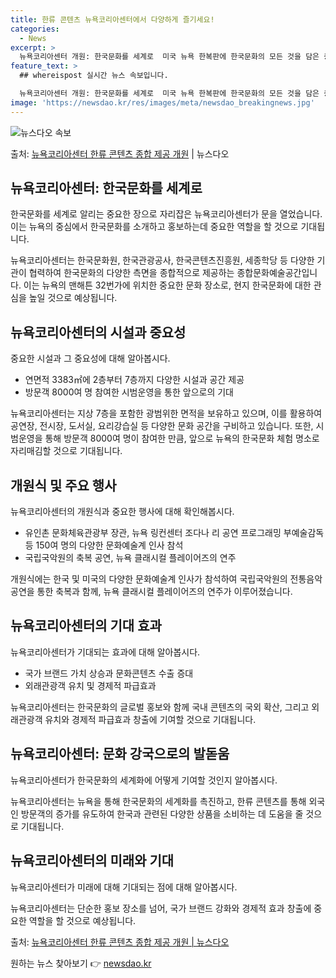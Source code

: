 ```yaml
---
title: 한류 콘텐츠 뉴욕코리아센터에서 다양하게 즐기세요!
categories:
  - News
excerpt: >
  뉴욕코리아센터 개원: 한국문화를 세계로  미국 뉴욕 한복판에 한국문화의 모든 것을 담은 종합문화예술공간 ‘뉴…
feature_text: >
  ## whereispost 실시간 뉴스 속보입니다.

  뉴욕코리아센터 개원: 한국문화를 세계로  미국 뉴욕 한복판에 한국문화의 모든 것을 담은 종합문화예술공간 ‘뉴…
image: 'https://newsdao.kr/res/images/meta/newsdao_breakingnews.jpg'
---
```


![뉴스다오 속보](https://newsdao.kr/res/images/meta/newsdao_breakingnews.jpg)

<p>출처: <a href="https://newsdao.kr/4472" rel="dofollow">뉴욕코리아센터 한류 콘텐츠 종합 제공 개원</a> | 뉴스다오</p>

<h2 data-ke-size="size26">뉴욕코리아센터: 한국문화를 세계로</h2>
한국문화를 세계로 알리는 중요한 장으로 자리잡은 뉴욕코리아센터가 문을 열었습니다. 이는 뉴욕의 중심에서 한국문화를 소개하고 홍보하는데 중요한 역할을 할 것으로 기대됩니다.

<p data-ke-size="size16">뉴욕코리아센터는 한국문화원, 한국관광공사, 한국콘텐츠진흥원, 세종학당 등 다양한 기관이 협력하여 한국문화의 다양한 측면을 종합적으로 제공하는 종합문화예술공간입니다. 이는 뉴욕의 맨해튼 32번가에 위치한 중요한 문화 장소로, 현지 한국문화에 대한 관심을 높일 것으로 예상됩니다.</p>

<h2 data-ke-size="size26">뉴욕코리아센터의 시설과 중요성</h2>
중요한 시설과 그 중요성에 대해 알아봅시다.

<ul>
<li>연면적 3383㎡에 2층부터 7층까지 다양한 시설과 공간 제공</li>
<li>방문객 8000여 명 참여한 시범운영을 통한 앞으로의 기대</li>
</ul>

<p data-ke-size="size16">뉴욕코리아센터는 지상 7층을 포함한 광범위한 면적을 보유하고 있으며, 이를 활용하여 공연장, 전시장, 도서실, 요리강습실 등 다양한 문화 공간을 구비하고 있습니다. 또한, 시범운영을 통해 방문객 8000여 명이 참여한 만큼, 앞으로 뉴욕의 한국문화 체험 명소로 자리매김할 것으로 기대됩니다.</p>

<h2 data-ke-size="size26">개원식 및 주요 행사</h2>
뉴욕코리아센터의 개원식과 중요한 행사에 대해 확인해봅시다.

<ul>
<li>유인촌 문화체육관광부 장관, 뉴욕 링컨센터 조다나 리 공연 프로그래밍 부예술감독 등 150여 명의 다양한 문화예술계 인사 참석</li>
<li>국립국악원의 축복 공연, 뉴욕 클래시컬 플레이어즈의 연주</li>
</ul>

<p data-ke-size="size16">개원식에는 한국 및 미국의 다양한 문화예술계 인사가 참석하여 국립국악원의 전통음악 공연을 통한 축복과 함께, 뉴욕 클래시컬 플레이어즈의 연주가 이루어졌습니다.</p>

<h2 data-ke-size="size26">뉴욕코리아센터의 기대 효과</h2>
뉴욕코리아센터가 기대되는 효과에 대해 알아봅시다.

<ul>
<li>국가 브랜드 가치 상승과 문화콘텐츠 수출 증대</li>
<li>외래관광객 유치 및 경제적 파급효과</li>
</ul>

<p data-ke-size="size16">뉴욕코리아센터는 한국문화의 글로벌 홍보와 함께 국내 콘텐츠의 국외 확산, 그리고 외래관광객 유치와 경제적 파급효과 창출에 기여할 것으로 기대됩니다.</p>

<h2 data-ke-size="size26">뉴욕코리아센터: 문화 강국으로의 발돋움</h2>
뉴욕코리아센터가 한국문화의 세계화에 어떻게 기여할 것인지 알아봅시다.

<p data-ke-size="size16">뉴욕코리아센터는 뉴욕을 통해 한국문화의 세계화를 촉진하고, 한류 콘텐츠를 통해 외국인 방문객의 증가를 유도하여 한국과 관련된 다양한 상품을 소비하는 데 도움을 줄 것으로 기대됩니다.</p>

<h2 data-ke-size="size26">뉴욕코리아센터의 미래와 기대</h2>
뉴욕코리아센터가 미래에 대해 기대되는 점에 대해 알아봅시다.

<p data-ke-size="size16">뉴욕코리아센터는 단순한 홍보 장소를 넘어, 국가 브랜드 강화와 경제적 효과 창출에 중요한 역할을 할 것으로 예상됩니다.</p>

출처: <a href="https://newsdao.kr/4472">뉴욕코리아센터 한류 콘텐츠 종합 제공 개원 | 뉴스다오</a> 

원하는 뉴스 찾아보기 👉 <a href="https://newsdao.kr" rel="dofollow">newsdao.kr</a>


